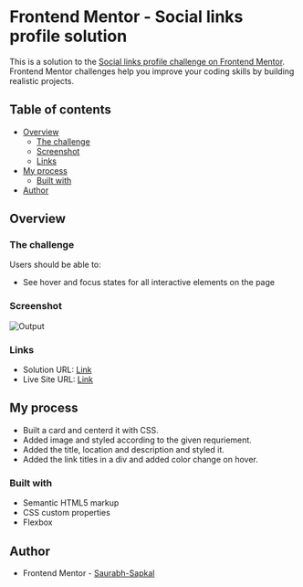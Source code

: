 # Frontend Mentor - Social links profile solution

This is a solution to the [Social links profile challenge on Frontend Mentor](https://www.frontendmentor.io/challenges/social-links-profile-UG32l9m6dQ). Frontend Mentor challenges help you improve your coding skills by building realistic projects. 

## Table of contents

- [Overview](#overview)
  - [The challenge](#the-challenge)
  - [Screenshot](#screenshot)
  - [Links](#links)
- [My process](#my-process)
  - [Built with](#built-with)
- [Author](#author)

## Overview

### The challenge

Users should be able to:

- See hover and focus states for all interactive elements on the page

### Screenshot

![![Output](image.png)](./screenshot.jpg)

### Links

- Solution URL: [Link](https://github.com/MrUnAnonymous/social-links-solution)
- Live Site URL: [Link](https://social-links-solution-eta.vercel.app/)

## My process

- Built a card and centerd it with CSS.
- Added image and styled according to the given requriement.
- Added the title, location and description and styled it.
- Added the link titles in a div and added color change on hover.

### Built with

- Semantic HTML5 markup
- CSS custom properties
- Flexbox

## Author

- Frontend Mentor - [Saurabh-Sapkal](https://www.frontendmentor.io/profile/MrUnAnonymous)
